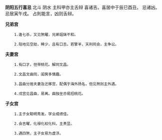 **阴阳五行喜忌**
北斗 阴水 主科甲亦主舌辩
喜诸吉。喜居中于辰巳酉丑。
忌诸凶。忌居寅午戌。
占則能言，凶则舌辩。


**兄弟宫**
```
    1.逢七杀，又见煞曜，兄弟姐妹不和。

    2.陷地见空劫，稀少，且有口舌。若擎羊，天刑同会，主争讼。
```

**夫妻宫**
```
    1.有口才。但带桃花。解同文昌。

    2.文昌文曲同，闺房多情趣。

    3.昌曲分居夫妻及迁移宫，配偶于海外扬名，但见煞则主外遇。

    4.戌宫见昌曲，易离。曲独坐亦易招桃花。
```

**子女宫**
```
    1.主子女聪明秀发。学业成绩佳。

    2.会吉曜，化禄化权化科，主贵显。

    3.遇四煞，主子女易为虚浮。
```